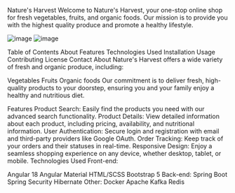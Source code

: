 Nature's Harvest
Welcome to Nature's Harvest, your one-stop online shop for fresh vegetables, fruits, and organic foods. Our mission is to provide you with the highest quality produce and promote a healthy lifestyle.

![image](https://github.com/user-attachments/assets/957abffd-0105-45e9-83ca-85ad929053da)
![image](https://github.com/user-attachments/assets/6e194663-22a5-44df-b02a-646e18c945f7)



Table of Contents
About
Features
Technologies Used
Installation
Usage
Contributing
License
Contact
About
Nature's Harvest offers a wide variety of fresh and organic produce, including:

Vegetables
Fruits
Organic foods
Our commitment is to deliver fresh, high-quality products to your doorstep, ensuring you and your family enjoy a healthy and nutritious diet.

Features
Product Search: Easily find the products you need with our advanced search functionality.
Product Details: View detailed information about each product, including pricing, availability, and nutritional information.
User Authentication: Secure login and registration with email and third-party providers like Google OAuth.
Order Tracking: Keep track of your orders and their statuses in real-time.
Responsive Design: Enjoy a seamless shopping experience on any device, whether desktop, tablet, or mobile.
Technologies Used
Front-end:

Angular 18
Angular Material
HTML/SCSS
Bootstrap 5
Back-end:
Spring Boot 
Spring Security 
Hibernate
Other:
Docker
Apache Kafka
Redis
